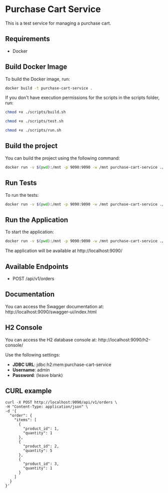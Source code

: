 # Purchase Cart Service

This is a test service for managing a purchase cart.

## Requirements

- Docker

## Build Docker Image

To build the Docker image, run:

```bash
docker build -t purchase-cart-service .
```

If you don't have execution permissions for the scripts in the scripts folder, run:

```bash
chmod +x ./scripts/build.sh
```

```bash
chmod +x ./scripts/test.sh
```

```bash
chmod +x ./scripts/run.sh
```

## Build the project

You can build the project using the following command:

```bash
docker run -v $(pwd):/mnt -p 9090:9090 -w /mnt purchase-cart-service ./scripts/build.sh
```

## Run Tests

To run the tests:

```bash
docker run -v $(pwd):/mnt -p 9090:9090 -w /mnt purchase-cart-service ./scripts/test.sh
```

## Run the Application

To start the application:

```bash
docker run -v $(pwd):/mnt -p 9090:9090 -w /mnt purchase-cart-service ./scripts/run.sh
```

The application will be available at http://localhost:9090/

## Available Endpoints
- POST /api/v1/orders

## Documentation
You can access the Swagger documentation at:
http://localhost:9090/swagger-ui/index.html

## H2 Console
You can access the H2 database console at:
http://localhost:9090/h2-console/

Use the following settings:
- **JDBC URL**: jdbc:h2:mem:purchase-cart-service
- **Username**: admin
- **Password**: (leave blank)

## CURL example

```
curl -X POST http://localhost:9090/api/v1/orders \
-H "Content-Type: application/json" \
-d '{
  "order": {
    "items": [
      {
        "product_id": 1,
        "quantity": 1
      },
      {
        "product_id": 2,
        "quantity": 5
      },
      {
        "product_id": 3,
        "quantity": 1
      }
    ]
  }
}'
```